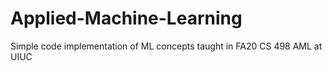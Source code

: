 # Applied-Machine-Learning
Simple code implementation of ML concepts taught in FA20 CS 498 AML at UIUC
